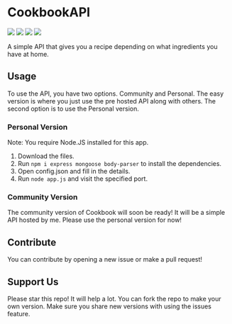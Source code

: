 # CookbookAPI

<img src="https://img.shields.io/github/stars/superzackx/CookbookAPI">
<img src="https://img.shields.io/github/forks/superzackx/CookbookAPI">
<img src="https://img.shields.io/github/license/superzackx/CookbookAPI">
<img src="https://img.shields.io/github/build/superzackx/CookbookAPI">

A simple API that gives you a recipe depending on what ingredients you have at home.

## Usage

To use the API, you have two options. Community and Personal. The easy version is where you just use the pre hosted API along with others. The second option is to use the Personal version. 

### Personal Version

Note: You require Node.JS installed for this app.

1. Download the files.
2. Run ```npm i express mongoose body-parser``` to install the dependencies. 
3. Open config.json and fill in the details.
4. Run ```node app.js``` and visit the specified port.

### Community Version

The community version of Cookbook will soon be ready! It will be a simple API hosted by me. Please use the personal version for now!


## Contribute

You can contribute by opening a new issue or make a pull request! 

## Support Us

Please star this repo! It will help a lot. You can fork the repo to make your own version. Make sure you share new versions with using the issues feature.
